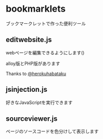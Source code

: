# bookmarklets
ブックマークレットで作った便利ツール

## editwebsite.js
webページを編集できるようにします()

alloy版とPHP版があります

Thanks to [@herokuhabataku](https://github.com/herokuhabataku)

## jsinjection.js
好きなJavaScriptを実行できます

## sourceviewer.js
ページのソースコードを色分けして表示します

